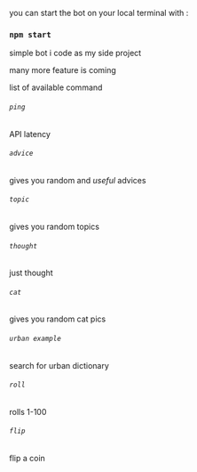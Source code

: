 you can start the bot on your local terminal with :

### `npm start`

simple bot i code as my side project

many more feature is coming

list of available command 

###### `ping`
API latency

###### `advice`
gives you random and *useful* advices

###### `topic`
gives you random topics

###### `thought`
just thought

###### `cat`
gives you random cat pics

###### `urban example`
search for urban dictionary

###### `roll`
rolls 1-100

###### `flip`
flip a coin
